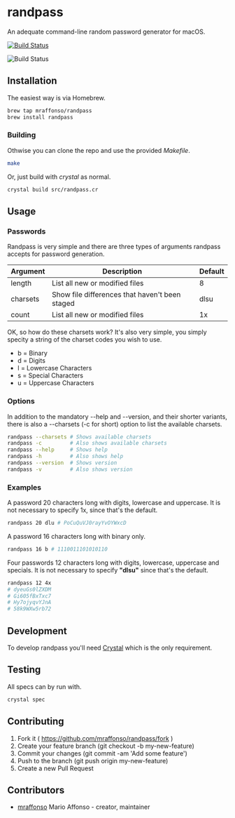 # randpass

An adequate command-line random password generator for macOS.

[![Build Status](https://travis-ci.org/mraffonso/randpass.svg?branch=master)](https://travis-ci.org/mraffonso/randpass)

![Build Status](https://github.com/mraffonso/randpass/actions/workflows/linux.yaml/badge.svg)

## Installation

The easiest way is via Homebrew.

```bash
brew tap mraffonso/randpass
brew install randpass
```

### Building

Othwise you can clone the repo and use the provided _Makefile_.

```bash
make
```

Or, just build with _crystal_ as normal.

```bash
crystal build src/randpass.cr
```


## Usage

### Passwords

Randpass is very simple and there are three types of arguments randpass accepts for password generation.

| Argument | Description | Default |
| --- | --- | --- |
| length | List all new or modified files | 8 |
| charsets | Show file differences that haven't been staged | dlsu |
| count | List all new or modified files | 1x |

OK, so how do these charsets work?  It's also very simple, you simply specity a string of the charset codes you wish to use.

* b = Binary
* d = Digits
* l = Lowercase Characters
* s = Special Characters
* u = Uppercase Characters

### Options

In addition to the mandatory --help and --version, and their shorter variants, there is also a --charsets (-c for short) option to list the available charsets.

```bash
randpass --charsets # Shows available charsets
randpass -c         # Also shows available charsets
randpass --help     # Shows help
randpass -h         # Also shows help
randpass --version  # Shows version
randpass -v         # Also shows version
```

### Examples

A password 20 characters long with digits, lowercase and uppercase.  It is not necessary to specify 1x, since  that's the default.

```bash
randpass 20 dlu # PoCuQuVJ0rayYvOYWxcD
```

A password 16 characters long with binary only.

```bash
randpass 16 b # 1110011101010110
```

Four passwords 12 characters long with digits, lowercase, uppercase and specials.  It is not necessary to specify __"dlsu"__ since that's the default.

```bash
randpass 12 4x
# dyeuGs0lZXDM
# Gi605fBxTxc7
# Hy7ojyqvYJnA
# 58k9WXw5rb72
```

## Development

To develop randpass you'll need [Crystal](https://crystal-lang.org/) which is the only requirement.

## Testing

All specs can by run with.

```bash
crystal spec
```

## Contributing

1. Fork it ( https://github.com/mraffonso/randpass/fork )
2. Create your feature branch (git checkout -b my-new-feature)
3. Commit your changes (git commit -am 'Add some feature')
4. Push to the branch (git push origin my-new-feature)
5. Create a new Pull Request

## Contributors

- [mraffonso](https://github.com/mraffonso) Mario Affonso - creator, maintainer
